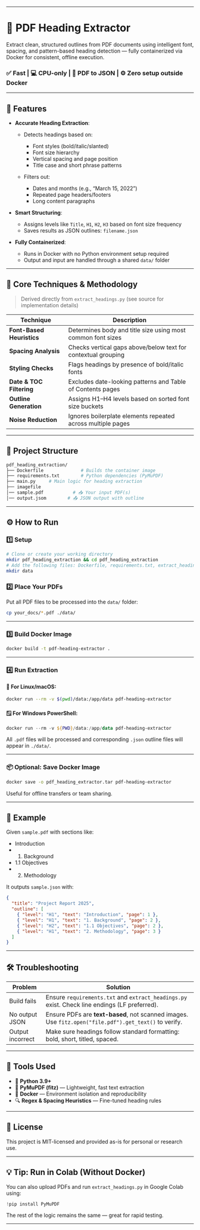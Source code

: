 
---

# 🧾 PDF Heading Extractor

Extract clean, structured outlines from PDF documents using intelligent font, spacing, and pattern-based heading detection — fully containerized via Docker for consistent, offline execution.

### ✅ Fast | 💻 CPU-only | 📂 PDF to JSON | ⚙ Zero setup outside Docker

---

## 🚀 Features

* **Accurate Heading Extraction**:

  * Detects headings based on:

    * Font styles (bold/italic/slanted)
    * Font size hierarchy
    * Vertical spacing and page position
    * Title case and short phrase patterns
  * Filters out:

    * Dates and months (e.g., “March 15, 2022”)
    * Repeated page headers/footers
    * Long content paragraphs

* **Smart Structuring**:

  * Assigns levels like `Title`, `H1`, `H2`, `H3` based on font size frequency
  * Saves results as JSON outlines: `filename.json`

* **Fully Containerized**:

  * Runs in Docker with no Python environment setup required
  * Output and input are handled through a shared `data/` folder

---

## 🧠 Core Techniques & Methodology

> Derived directly from `extract_headings.py` (see source for implementation details)

| Technique                 | Description                                                   |
| ------------------------- | ------------------------------------------------------------- |
| **Font-Based Heuristics** | Determines body and title size using most common font sizes   |
| **Spacing Analysis**      | Checks vertical gaps above/below text for contextual grouping |
| **Styling Checks**        | Flags headings by presence of bold/italic fonts               |
| **Date & TOC Filtering**  | Excludes date-looking patterns and Table of Contents pages    |
| **Outline Generation**    | Assigns H1–H4 levels based on sorted font size buckets        |
| **Noise Reduction**       | Ignores boilerplate elements repeated across multiple pages   |

---

## 📁 Project Structure

```bash
pdf_heading_extraction/
├── Dockerfile              # Builds the container image
├── requirements.txt        # Python dependencies (PyMuPDF)
├── main.py     # Main logic for heading extraction
├── imagefile
│── sample.pdf           # 📥 Your input PDF(s)
│── output.jsom        # 📤 JSON output with outline
```

---

## ⚙ How to Run

### 1️⃣ Setup

```bash
# Clone or create your working directory
mkdir pdf_heading_extraction && cd pdf_heading_extraction
# Add the following files: Dockerfile, requirements.txt, extract_headings.py
mkdir data
```

### 2️⃣ Place Your PDFs

Put all PDF files to be processed into the `data/` folder:

```bash
cp your_docs/*.pdf ./data/
```

---

### 3️⃣ Build Docker Image

```bash
docker build -t pdf-heading-extractor .
```

---

### 4️⃣ Run Extraction

#### 🔁 For Linux/macOS:

```bash
docker run --rm -v $(pwd)/data:/app/data pdf-heading-extractor
```

#### 🪟 For Windows PowerShell:

```powershell
docker run --rm -v ${PWD}/data:/app/data pdf-heading-extractor
```

All `.pdf` files will be processed and corresponding `.json` outline files will appear in `./data/`.

---

### 📦 Optional: Save Docker Image

```bash
docker save -o pdf_heading_extractor.tar pdf-heading-extractor
```

Useful for offline transfers or team sharing.

---

## 🧪 Example

Given `sample.pdf` with sections like:

* Introduction
* 1. Background
* 1.1 Objectives
* 2. Methodology

It outputs `sample.json` with:

```json
{
  "title": "Project Report 2025",
  "outline": [
    { "level": "H1", "text": "Introduction", "page": 1 },
    { "level": "H1", "text": "1. Background", "page": 2 },
    { "level": "H2", "text": "1.1 Objectives", "page": 2 },
    { "level": "H1", "text": "2. Methodology", "page": 3 }
  ]
}
```

---

## 🛠 Troubleshooting

| Problem          | Solution                                                                                              |
| ---------------- | ----------------------------------------------------------------------------------------------------- |
| Build fails      | Ensure `requirements.txt` and `extract_headings.py` exist. Check line endings (LF preferred).         |
| No output JSON   | Ensure PDFs are **text-based**, not scanned images. Use `fitz.open("file.pdf").get_text()` to verify. |
| Output incorrect | Make sure headings follow standard formatting: bold, short, titled, spaced.                           |

---

## 🧰 Tools Used

* 🐍 **Python 3.9+**
* 📄 **PyMuPDF (fitz)** — Lightweight, fast text extraction
* 🐳 **Docker** — Environment isolation and reproducibility
* 🔍 **Regex & Spacing Heuristics** — Fine-tuned heading rules

---

## 📜 License

This project is MIT-licensed and provided as-is for personal or research use.

---

## 💡 Tip: Run in Colab (Without Docker)

You can also upload PDFs and run `extract_headings.py` in Google Colab using:

```python
!pip install PyMuPDF
```

The rest of the logic remains the same — great for rapid testing.

---


